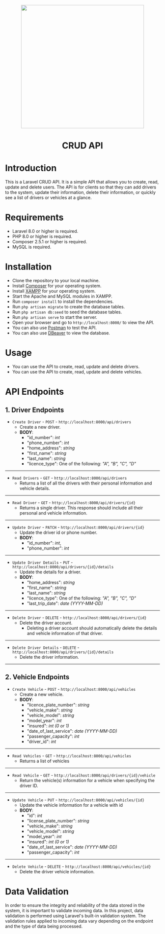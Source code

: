 <p align="center"><a href="https://laravel.com" target="_blank"><img src="https://raw.githubusercontent.com/laravel/art/master/logo-lockup/5%20SVG/2%20CMYK/1%20Full%20Color/laravel-logolockup-cmyk-red.svg" width="400"></a></p>
<h1 align="center"> CRUD API </h1>

# Introduction
This is a Laravel CRUD API. It is a simple API that allows you to create, read, update and delete users.
The API is for clients so that they can add drivers to the system, update their information, delete their information, or quickly see a list of drivers or vehicles at a glance.

# Requirements
- Laravel 8.0 or higher is required.
- PHP 8.0 or higher is required.
- Composer 2.5.1 or higher is required.
- MySQL is required.

# Installation
- Clone the repository to your local machine.
- Install [Composer](https://getcomposer.org/download/) for your operating system.
- Install [XAMPP](https://www.apachefriends.org/) for your operating system.
- Start the Apache and MySQL modules in XAMPP.
- Run `composer install` to install the dependencies.
- Run `php artisan migrate` to create the database tables.
- Run `php artisan db:seed` to seed the database tables.
- Run `php artisan serve` to start the server.
- Open your browser and go to `http://localhost:8000/` to view the API.
- You can also use [Postman](https://www.postman.com/downloads/) to test the API.
- You can also use [DBeaver](https://dbeaver.io/download/) to view the database.

# Usage
- You can use the API to create, read, update and delete drivers.
- You can use the API to create, read, update and delete vehicles.

# API Endpoints
## 1. Driver Endpoints
- `Create Driver` - `POST` - `http://localhost:8000/api/drivers`
  - Create a new driver.
  - **BODY**:
    - "id_number": _int_
    - "phone_number": _int_
    - "home_address": _string_
    - "first_name": _string_
    - "last_name": _string_
    - "licence_type": One of the following: _"A", "B", "C", "D"_
---
- `Read Drivers` - `GET` - `http://localhost:8000/api/drivers`
  - Returns a list of all the drivers with their personal information and vehicle details.
---
- `Read Driver` - `GET` - `http://localhost:8000/api/drivers/{id}`
  - Returns a single driver. This response should include all their personal and vehicle information.
---
- `Update Driver` - `PATCH` - `http://localhost:8000/api/drivers/{id}`
  - Update the driver id or phone number.
  - **BODY**:
    - "id_number": _int_,
    - "phone_number": _int_
---
- `Update Driver Details` - `PUT` - `http://localhost:8000/api/drivers/{id}/details`
  - Update the details for a driver.
  - **BODY**:
      - "home_address": _string_
      - "first_name": _string_
      - "last_name": _string_
      - "licence_type": One of the following: _"A", "B", "C", "D"_
      - "last_trip_date": _date (YYYY-MM-DD)_
---
- `Delete Driver` - `DELETE` - `http://localhost:8000/api/drivers/{id}`
  - Delete the driver account.
    - Deleting a driver account should automatically delete the details and vehicle information of that driver.
---
- `Delete Driver Details` - `DELETE` - `http://localhost:8000/api/drivers/{id}/details`
  - Delete the driver information.
---

## 2. Vehicle Endpoints
- `Create Vehicle` - `POST` - `http://localhost:8000/api/vehicles`
  - Create a new vehicle.
  - **BODY**:
      - "licence_plate_number": _string_
      - "vehicle_make": _string_
      - "vehicle_model": _string_
      - "model_year": _int_
      - "insured": _int (0 or 1)_
      - "date_of_last_service": _date (YYYY-MM-DD)_
      - "passenger_capacity": _int_
      - "driver_id": _int_
---
- `Read Vehicles` - `GET` - `http://localhost:8000/api/vehicles`
  - Returns a list of vehicles
---
- `Read Vehicle` - `GET` - `http://localhost:8000/api/drivers/{id}/vehicle`
  - Return the vehicle(s) information for a vehicle when specifying the driver ID.
---
- `Update Vehicle` - `PUT` - `http://localhost:8000/api/vehicles/{id}`
  - Update the vehicle information for a vehicle with id
  - **BODY**:
      - "id": _int_
      - "license_plate_number": _string_
      - "vehicle_make": _string_
      - "vehicle_model": _string_
      - "model_year": _int_
      - "insured": _int (0 or 1)_
      - "date_of_last_service": _date (YYYY-MM-DD)_
      - "passenger_capacity": _int_
---
- `Delete Vehicle` - `DELETE` - `http://localhost:8000/api/vehicles/{id}`
  - Delete the driver vehicle information.

# Data Validation
In order to ensure the integrity and reliability of the data stored in the system, it is important to validate incoming data.
In this project, data validation is performed using Laravel's built-in validation system.
The validation rules applied to incoming data vary depending on the endpoint and the type of data being processed.
